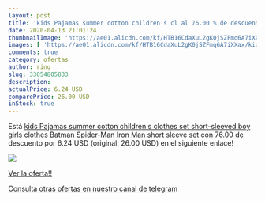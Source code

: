 ```yaml
---
layout: post
title: 'kids Pajamas summer cotton children s cl al 76.00 % de descuento'
date: 2020-04-13 21:01:24
thumbnailImage: 'https://ae01.alicdn.com/kf/HTB16CdaXuL2gK0jSZFmq6A7iXXax/kids-Pajamas-summer-cotton-children-s-clothes-set-short-sleeved-boy-girls-clothes-Batman-Spider-Man.jpg_350x350._SL200_.jpg'
images: [ 'https://ae01.alicdn.com/kf/HTB16CdaXuL2gK0jSZFmq6A7iXXax/kids-Pajamas-summer-cotton-children-s-clothes-set-short-sleeved-boy-girls-clothes-Batman-Spider-Man.jpg_350x350._SL200_.jpg' ]
comments: true
category: ofertas
author: ring
slug: 33054805833
description:
actualPrice: 6.24 USD
comparePrice: 26.00 USD
inStock: true
---
```


Está [kids Pajamas summer cotton children s clothes set short-sleeved boy  girls clothes Batman Spider-Man Iron Man short sleeve set](https://www.amazon.com/dp/33054805833/?tag=redken08-20) con 76.00 de descuento por 6.24 USD (original: 26.00 USD) en el siguiente enlace!

[![](https://ae01.alicdn.com/kf/HTB16CdaXuL2gK0jSZFmq6A7iXXax/kids-Pajamas-summer-cotton-children-s-clothes-set-short-sleeved-boy-girls-clothes-Batman-Spider-Man.jpg_350x350._SL200_.jpg)](https://www.amazon.com/dp/33054805833/?tag=redken08-20)

[Ver la oferta!!](https://www.amazon.com/dp/33054805833/?tag=redken08-20)

[Consulta otras ofertas en nuestro canal de telegram](https://t.me/s/ofertas25)
